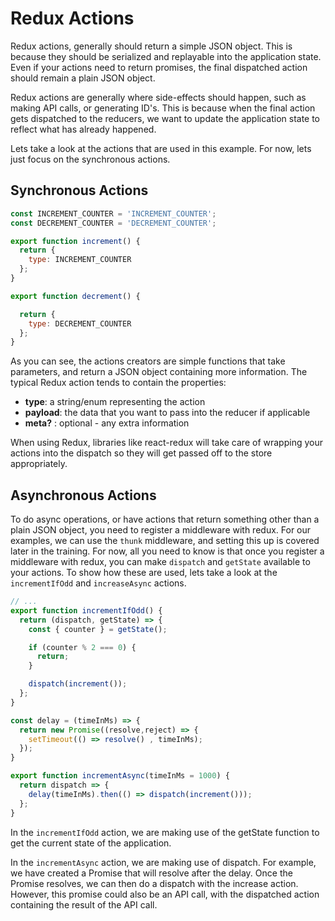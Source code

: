 # Redux Actions

Redux actions, generally should return a simple JSON object. This is because they should be serialized and replayable into the application state. Even if your actions need to return promises, the final dispatched action should remain a plain JSON object.

Redux actions are generally where side-effects should happen, such as making API calls, or generating ID's. This is because when the final action gets dispatched to the reducers, we want to update the application state to reflect what has already happened.

Lets take a look at the actions that are used in this example. For now, lets just focus on the synchronous actions.

## Synchronous Actions

```js
const INCREMENT_COUNTER = 'INCREMENT_COUNTER';
const DECREMENT_COUNTER = 'DECREMENT_COUNTER';

export function increment() {
  return {
    type: INCREMENT_COUNTER
  };
}

export function decrement() {

  return {
    type: DECREMENT_COUNTER
  };
}

```

As you can see, the actions creators are simple functions that take parameters, and return a JSON object containing more information. The typical Redux action tends to contain the properties:

* **type**: a string/enum representing the action
* **payload**: the data that you want to pass into the reducer if applicable
* **meta?** : optional - any extra information

When using Redux, libraries like react-redux will take care of wrapping your actions into the dispatch so they will get passed off to the store appropriately.

## Asynchronous Actions

To do async operations, or have actions that return something other than a plain JSON object, you need to register a middleware with redux. For our examples, we can use the `thunk` middleware, and setting this up is covered later in the training. For now, all you need to know is that once you register a middleware with redux, you can make `dispatch` and `getState` available to your actions. To show how these are used, lets take a look at the `incrementIfOdd` and `increaseAsync` actions.

```js
// ...
export function incrementIfOdd() {
  return (dispatch, getState) => {
    const { counter } = getState();

    if (counter % 2 === 0) {
      return;
    }

    dispatch(increment());
  };
}

const delay = (timeInMs) => {
  return new Promise((resolve,reject) => {
    setTimeout(() => resolve() , timeInMs);
  });
}

export function incrementAsync(timeInMs = 1000) {
  return dispatch => {
    delay(timeInMs).then(() => dispatch(increment()));
  };
}
```

In the `incrementIfOdd` action, we are making use of the getState function to get the current state of the application.

In the `incrementAsync` action, we are making use of dispatch. For example, we have created a Promise that will resolve after the delay. Once the Promise resolves, we can then do a dispatch with the increase action. However, this promise could also be an API call, with the dispatched action containing the result of the API call.
